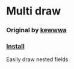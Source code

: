 # Multi draw

### Original by [kewwwa](https://github.com/kewwwa/iitc-plugin-multidraw)

### [Install](https://github.com/Loskir/iitc-plugins/raw/master/multi-draw/multi-draw.user.js)

Easily draw nested fields
